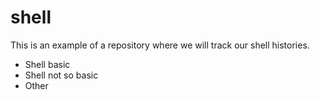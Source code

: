 # shell
This is an example of a repository where we will track our shell histories.
* Shell basic
* Shell not so basic
* Other


